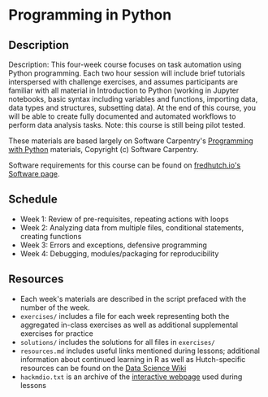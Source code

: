 # Programming in Python

## Description

Description: This four-week course focuses on task automation using Python programming. Each two hour session will include brief tutorials interspersed with challenge exercises, and assumes participants are familiar with all material in Introduction to Python (working in Jupyter notebooks, basic syntax including variables and functions, importing data, data types and structures, subsetting data). At the end of this course, you will be able to create fully documented and automated workflows to perform data analysis tasks. Note: this course is still being pilot tested.

These materials are based largely on Software Carpentry's [Programming with Python](http://swcarpentry.github.io/python-novice-inflammation/) materials, Copyright (c) Software Carpentry.

Software requirements for this course can be found on [fredhutch.io's Software page](http://www.fredhutch.io/software/).


## Schedule

* Week 1: Review of pre-requisites, repeating actions with loops
* Week 2: Analyzing data from multiple files, conditional statements, creating functions
* Week 3: Errors and exceptions, defensive programming
* Week 4: Debugging, modules/packaging for reproducibility


## Resources

* Each week's materials are described in the script prefaced with the number of the week.
* `exercises/` includes a file for each week representing both the aggregated in-class exercises as well as additional
supplemental exercises for practice
* `solutions/` includes the solutions for all files in `exercises/`
* `resources.md` includes useful links mentioned during lessons; additional information about continued learning in R as well as Hutch-specific resources can be found on the [Data Science Wiki](https://sciwiki.fredhutch.org/bioinformatics/prog_overview/)
* `hackmdio.txt` is an archive of the [interactive webpage](https://hackmd.io) used during lessons
